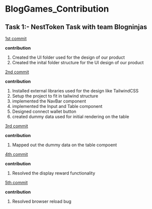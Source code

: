 # BlogGames_Contribution

## Task 1:- NestToken Task with team Blogninjas
[1st commit](https://github.com/Ifenna-Pascal/blockgames-nestoken/commit/c2b51ce0cf28868a566bc217964cb79d43ecc1ee)

**contribution**
1. Created the UI folder used for the design of our product
2. Created the inital folder structure for the UI design of our product


[2nd commit](https://github.com/Ifenna-Pascal/blockgames-nestoken/commit/15996d1675eae8b63277b3a40ff4a86e07e7c2e4)

**contribution**
1. Installed external libraries used for the design like TailwindCSS
2. Setup the project to fit in tailwind structure
3. implemented the NavBar component
4. implemented the Input and Table component
5. Designed  connect wallet button
6. created dummy data used for initial rendering on the table


[3rd commit](https://github.com/Ifenna-Pascal/blockgames-nestoken/commit/2a4542a3554b448684a739c81af4fdb337cdf678)

**contribution**
1. Mapped out the dummy data on the table compoent


[4th commit](https://github.com/Destiny-01/blockgames-nestoken/commit/1797b9d3132af044f445ca3d6a7d7866080570d7)

**contribution**
1. Resolved the display reward functionality

[5th commit](https://github.com/Destiny-01/blockgames-nestoken/commit/7a2dd63182a002268bc775161b660fecccfd2a33)

**contribution**
1. Resolved browser reload bug




